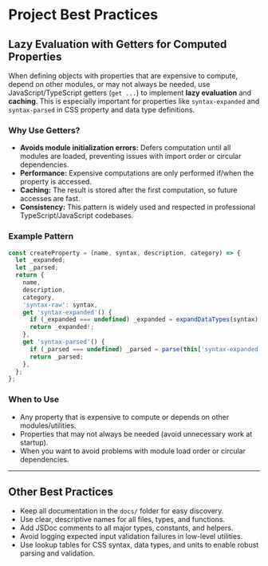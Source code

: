 # Project Best Practices

## Lazy Evaluation with Getters for Computed Properties

When defining objects with properties that are expensive to compute, depend on other modules, or may not always be needed, use JavaScript/TypeScript getters (`get ...`) to implement **lazy evaluation** and **caching**. This is especially important for properties like `syntax-expanded` and `syntax-parsed` in CSS property and data type definitions.

### Why Use Getters?
- **Avoids module initialization errors:** Defers computation until all modules are loaded, preventing issues with import order or circular dependencies.
- **Performance:** Expensive computations are only performed if/when the property is accessed.
- **Caching:** The result is stored after the first computation, so future accesses are fast.
- **Consistency:** This pattern is widely used and respected in professional TypeScript/JavaScript codebases.

### Example Pattern
```ts
const createProperty = (name, syntax, description, category) => {
  let _expanded;
  let _parsed;
  return {
    name,
    description,
    category,
    'syntax-raw': syntax,
    get 'syntax-expanded'() {
      if (_expanded === undefined) _expanded = expandDataTypes(syntax);
      return _expanded!;
    },
    get 'syntax-parsed'() {
      if (_parsed === undefined) _parsed = parse(this['syntax-expanded']!);
      return _parsed;
    },
  };
};
```

### When to Use
- Any property that is expensive to compute or depends on other modules/utilities.
- Properties that may not always be needed (avoid unnecessary work at startup).
- When you want to avoid problems with module load order or circular dependencies.

---

## Other Best Practices

- Keep all documentation in the `docs/` folder for easy discovery.
- Use clear, descriptive names for all files, types, and functions.
- Add JSDoc comments to all major types, constants, and helpers.
- Avoid logging expected input validation failures in low-level utilities.
- Use lookup tables for CSS syntax, data types, and units to enable robust parsing and validation.

